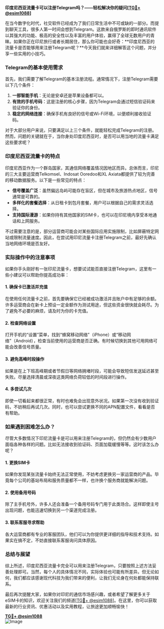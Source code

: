 **印度尼西亚流量卡可以注册Telegram吗？——轻松解决你的疑问[[TG💪+ @esim1088](https://t.me/s/esim1088)]**

在当今数字化时代，社交软件已经成为了我们日常生活中不可或缺的一部分。而提到聊天工具，很多人第一时间会想到Telegram。这款来自俄罗斯的即时通讯软件以其强大的功能、极高的安全性以及丰富的用户体验，赢得了全球无数用户的青睐。如果你正在印尼旅行或者长期居住，那么你可能也会好奇：**印度尼西亚的流量卡是否能够用来注册Telegram呢？**今天我们就来详细解答这个问题，并分享一些实用的小技巧。

### Telegram的基本使用需求

首先，我们需要了解Telegram的基本注册流程。通常情况下，注册Telegram需要以下几个条件：
1. **一部智能手机**：无论是安卓还是苹果设备都可以。
2. **有效的手机号码**：这是注册的核心步骤，因为Telegram会通过短信验证码来验证你的身份。
3. **稳定的网络连接**：确保手机有良好的信号或Wi-Fi环境，以便顺利接收验证码。

对于大部分用户来说，只要满足以上三个条件，就能轻松完成Telegram的注册。然而，问题的关键就在于，当你身处印度尼西亚时，是否可以用当地的流量卡满足这些要求呢？

### 印度尼西亚流量卡的特点

印度尼西亚作为一个群岛国家，其通信网络覆盖情况因地区而异。总体而言，印尼的三大主要运营商Telkomsel、Indosat Ooredoo和XL Axiata都提供了较为完善的移动数据服务。以下是一些常见的特点：

- **信号覆盖广泛**：虽然偏远岛屿可能存在盲区，但在城市及旅游热点地区，信号通常是可靠的。
- **多样化的套餐选择**：从日租卡到包月套餐，用户可以根据自己的需求灵活选择。
- **支持国际漫游**：如果你持有其他国家的SIM卡，也可以在印尼境内享受本地通话和上网服务。

不过需要注意的是，部分运营商可能会对某些国际应用实施限制，比如屏蔽特定网站或限制流量速度。因此，在尝试用印尼流量卡注册Telegram之前，最好先确认当地网络环境是否友好。

### 实际操作中的注意事项

如果你手头刚好有一张印尼流量卡，想要试试能否直接注册Telegram，这里有一些小建议可以帮助你提高成功率：

#### 1. 确保卡已激活并充值
在使用任何流量卡之前，首先要确保它已经被成功激活并且账户中有足够的余额。许多运营商会在新卡上预设一定金额作为测试用途，但这些资金很快就会耗尽。为了避免不必要的麻烦，请及时为你的卡充值。

#### 2. 检查网络设置
打开手机的“设置”菜单，找到“蜂窝移动网络”（iPhone）或“移动网络”（Android），检查当前使用的运营商是否正确。有时候切换到其他可用网络可能会改善信号质量。

#### 3. 避免高峰时段操作
如果是在上下班高峰期或者节假日等网络拥堵时段，可能会导致短信发送延迟甚至失败。尽量选择清晨或深夜这类网络负荷较低的时间段进行操作。

#### 4. 多尝试几次
即使一切看起来都很正常，有时也难免会出现意外状况。如果第一次没有收到验证码，不妨稍后再试几次。同时，也可以尝试更换不同的APN配置文件，看看是否有帮助。

### 如果遇到困难怎么办？

尽管大多数情况下印尼流量卡是可以用来注册Telegram的，但仍然会有少数用户面临各种各样的问题。比如无法接收到验证码、页面加载缓慢等等。这时该怎么办呢？

#### 1. 更换SIM卡
如果你发现某张流量卡始终无法正常使用，不妨考虑更换另一家运营商的产品。毕竟每个公司的基站布局和服务质量都不一样，也许换个服务商就能解决问题。

#### 2. 使用备用号码
除了主手机号外，许多人还会准备一个备用号码专门用于此类场合。这样即使主号出现问题，也能迅速切换到另一个渠道完成注册。

#### 3. 联系客服寻求帮助
各大运营商都有专业的客服团队，他们可以为你提供更详细的指导和技术支持。如果实在搞不定，不妨直接联系客服询问具体原因。

### 总结与展望

综上所述，印度尼西亚流量卡完全可以用来注册Telegram，只要按照上述方法妥善处理即可。当然，每个人的具体情况不同，实际体验也可能有所差异。但无论如何，我们都应该感谢现代科技为我们带来的便利，让我们无论身在何处都能保持联系。

最后再次提醒大家，如果你对印尼的通信市场感兴趣，或者希望了解更多关于eSIM卡的知识，欢迎关注我们的频道[[TG💪+ @esim1088](https://t.me/s/esim1088)]。在这里，你可以获取最新的行业资讯、优惠活动以及实用教程，让旅途更加顺畅愉快！

**[TG💪+ @esim1088](https://t.me/s/esim1088)**  
![Image](https://i.postimg.cc/4NQfJmqS/Snipaste-2025-05-13-00-14-12.png)